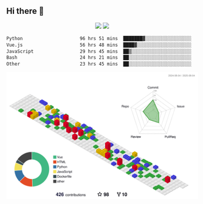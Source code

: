 ## Hi there 👋
<div align="center">
<span>  </span>
<img height="170px" src="https://github-readme-stats.vercel.app/api?username=bigQY&show_icons=true&count_private==true&v=3" /><span>        </span><img height="170px" src="https://github-readme-stats.vercel.app/api/top-langs/?username=bigQY&layout=compact&langs_count=8&hide=html&v=3" />
<span>  </span>
</div>
<div align="center">

<!--START_SECTION:waka-->

```txt
Python                     96 hrs 51 mins  ███████▓░░░░░░░░░░░░░░░░░   30.70 %
Vue.js                     56 hrs 48 mins  ████▓░░░░░░░░░░░░░░░░░░░░   18.00 %
JavaScript                 29 hrs 45 mins  ██▒░░░░░░░░░░░░░░░░░░░░░░   09.43 %
Bash                       24 hrs 21 mins  ██░░░░░░░░░░░░░░░░░░░░░░░   07.72 %
Other                      23 hrs 45 mins  ██░░░░░░░░░░░░░░░░░░░░░░░   07.53 %
```

<!--END_SECTION:waka-->
</div>

![](./profile-3d-contrib/profile-gitblock.svg)
